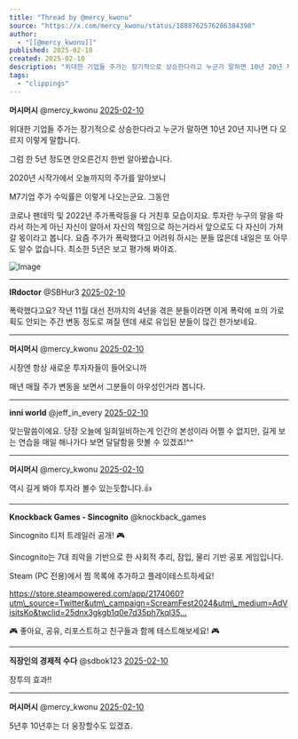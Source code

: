 ```yaml
---
title: "Thread by @mercy_kwonu"
source: "https://x.com/mercy_kwonu/status/1888762576286384398"
author:
  - "[[@mercy_kwonu]]"
published: 2025-02-10
created: 2025-02-10
description: "위대한 기업들 주가는 장기적으로 상승한다라고 누군가 말하면 10년 20년 지나면 다 오르지 이렇게 말합니다. 그럼 한 5년 정도면 안오른건지 한번 알아봤습니다. 2020년 시작가에서 오늘까지의 주가를 알아보니 M7기업 주가 수익률은 이렇게 나오는군요"
tags:
  - "clippings"
---
```

**머시머시** @mercy\_kwonu [2025-02-10](https://x.com/mercy_kwonu/status/1888762576286384398)

위대한 기업들 주가는 장기적으로 상승한다라고 누군가 말하면 10년 20년 지나면 다 오르지 이렇게 말합니다.

그럼 한 5년 정도면 안오른건지 한번 알아봤습니다.

2020년 시작가에서 오늘까지의 주가를 알아보니

M7기업 주가 수익률은 이렇게 나오는군요. 그동안

코로나 팬데믹 및 2022년 주가폭락등을 다 거친후 모습이지요. 투자란 누구의 말을 따라서 하는게 아닌 자신이 알아서 자신의 책임으로 하는거라서 앞으로도 다 자신이 가져갈 몫이라고 봅니다. 요즘 주가가 폭락했다고 어려워 하시는 분들 많은데 내일은 또 아무도 알수 없습니다. 최소한 5년은 보고 평가해 봐야죠.

![Image](https://pbs.twimg.com/media/GjY7jc9bYAA9HUW?format=jpg&name=large)

---

**IRdoctor** @SBHur3 [2025-02-10](https://x.com/SBHur3/status/1888806172100038935)

폭락했다고요? 작년 11월 대선 전까지의 4년을 겪은 분들이라면 이게 폭락에 ㅍ의 가로획도 안되는 주간 변동 정도로 껴질 텐데 새로 유입된 분들이 많긴 한가보네요.

---

**머시머시** @mercy\_kwonu [2025-02-10](https://x.com/mercy_kwonu/status/1888837181197975609)

시장엔 항상 새로운 투자자들이 들어오니까

매년 매월 주가 변동을 보면서 그분들이 아우성인거라 봅니다.

---

**inni world** @jeff\_in\_every [2025-02-10](https://x.com/jeff_in_every/status/1888779186892157116)

맞는말씀이에요. 당장 오늘에 일희일비하는게 인간의 본성이라 어쩔 수 없지만, 길게 보는 연습을 매일 해나가다 보면 달달함을 맛볼 수 있겠죠!^^

---

**머시머시** @mercy\_kwonu [2025-02-10](https://x.com/mercy_kwonu/status/1888787445510250567)

역시 길게 봐야 투자라 볼수 있는듯합니다.👍

---

**Knockback Games - Sincognito** @knockback\_games

Sincognito 티저 트레일러 공개! 🎮

Sincognito는 7대 죄악을 기반으로 한 사회적 추리, 잠입, 물리 기반 공포 게임입니다.

Steam (PC 전용)에서 찜 목록에 추가하고 플레이테스트하세요!

https://store.steampowered.com/app/2174060?utm\_source=Twitter&utm\_campaign=ScreamFest2024&utm\_medium=AdVisitsKo&twclid=25dnx3gkgb1q0e7d35ph7kql35…

🎮 좋아요, 공유, 리포스트하고 친구들과 함께 테스트해보세요! 🎮

---

**직장인의 경제적 수다** @sdbok123 [2025-02-10](https://x.com/sdbok123/status/1888786968332718338)

장투의 효과!!

---

**머시머시** @mercy\_kwonu [2025-02-10](https://x.com/mercy_kwonu/status/1888787596542890458)

5년후 10년후는 더 웅장할수도 있겠죠.